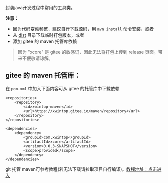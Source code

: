 封装java开发过程中常用的工具类。

**注意：**

- 因为代码变动频繁，建议自行下载源码，用 `mvn install` 命令安装，或者
- 从 [dist](./tree/master/dist) 目录下载临时打包版本，或者
- 添加 gitee 的 maven 托管库依赖

> 因为 "xcore" 是 gitee 的敏感词，因此无法将打包上传到 release 页面。带来不便敬请谅解。

## gitee 的 maven 托管库：

在 `pom.xml` 中加入下面内容可从 gitee 的托管库中下载依赖

```
<repositories>
    <repository>
        <id>xwintop-maven</id>
        <url>https://xwintop.gitee.io/maven/repository</url>
    </repository>
</repositories>

<dependencies>
    <dependency>
        <groupId>com.xwintop</groupId>
        <artifactId>xcore</artifactId>
        <version>0.0.3-SNAPSHOT</version>
        <scope>provided</scope>
    </dependency>
</dependencies>
```

git 托管 maven可参考教程(若无法下载请拉取项目自行编译)。[教程地址：点击进入](http://blog.csdn.net/u011747754/article/details/78574026)
